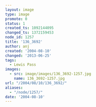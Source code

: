 ```yaml
---
layout: image
type: image
promote: 0
status: 1
created_ts: 1092144095
changed_ts: 1372159453
node_id: 1257
title: '136_3692'
author: anj
created: '2004-08-10'
changed: '2013-06-25'
tags:
  - Lewis Pass
images:
  - src: image/images/136_3692-1257.jpg
    name: 136_3692-1257.jpg
url: "/2004/08/10/136_3692/"
aliases:
  - "/node/1257/"
date: '2004-08-10'
---
```



